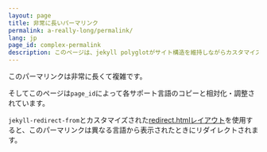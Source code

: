 ```yaml
---
layout: page
title: 非常に長いパーマリンク
permalink: a-really-long/permalink/
lang: jp
page_id: complex-permalink
description: このページは、jekyll polyglotがサイト構造を維持しながらカスタマイズされたパーマリンクを作成・維持する方法を示しています。
---
```


このパーマリンクは非常に長くて複雑です。

そしてこのページは`page_id`によって各サポート言語のコピーと相対化・調整されています。

`jekyll-redirect-from`とカスタマイズされた[redirect.htmlレイアウト](https://github.com/untra/polyglot/blob/main/site/_layouts/redirect.html)を使用すると、このパーマリンクは異なる言語から表示されたときにリダイレクトされます。
